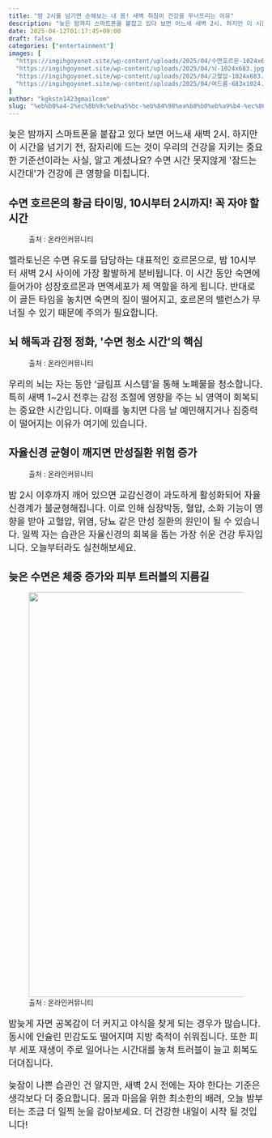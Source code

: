```yaml
---
title: "밤 2시를 넘기면 손해보는 내 몸! 새벽 취침이 건강을 무너뜨리는 이유"
description: "늦은 밤까지 스마트폰을 붙잡고 있다 보면 어느새 새벽 2시. 하지만 이 시간을 넘기기 전, 잠자리에 드는 것이 우리의 건강을 지키는 중요한 기준선이라는 사실, 알고 계셨나요? 수면 시간 못지않게 '잠드는 시간대'가 건강에 큰 영향을 미칩니다."
date: 2025-04-12T01:17:45+09:00
draft: false
categories: ["entertainment"]
images: [
  "https://ingihgoyonet.site/wp-content/uploads/2025/04/수면호르몬-1024x683.jpg"
  "https://ingihgoyonet.site/wp-content/uploads/2025/04/뇌-1024x683.jpg"
  "https://ingihgoyonet.site/wp-content/uploads/2025/04/고혈압-1024x683.jpg"
  "https://ingihgoyonet.site/wp-content/uploads/2025/04/여드름-683x1024.jpg"
]
author: "kgkstn1423gmailcom"
slug: "%eb%b0%a4-2%ec%8b%9c%eb%a5%bc-%eb%84%98%ea%b8%b0%eb%a9%b4-%ec%86%90%ed%95%b4%eb%b3%b4%eb%8a%94-%eb%82%b4-%eb%aa%b8-%ec%83%88%eb%b2%bd-%ec%b7%a8%ec%b9%a8%ec%9d%b4-%ea%b1%b4%ea%b0%95%ec%9d%84-%eb%ac%b4"
---
```


<p style="font-size:18px">늦은 밤까지 스마트폰을 붙잡고 있다 보면 어느새 새벽 2시. 하지만 이 시간을 넘기기 전, 잠자리에 드는 것이 우리의 건강을 지키는 중요한 기준선이라는 사실, 알고 계셨나요? 수면 시간 못지않게 '잠드는 시간대'가 건강에 큰 영향을 미칩니다.</p> <h2 >수면 호르몬의 황금 타이밍, 10시부터 2시까지! 꼭 자야 할 시간</h2> <figure ><img src="https://ingihgoyonet.site/wp-content/uploads/2025/04/수면호르몬-1024x683.jpg" alt="" style="aspect-ratio:16/9;object-fit:cover"/><figcaption >출처 : 온라인커뮤니티</figcaption></figure> <p style="font-size:18px">멜라토닌은 수면 유도를 담당하는 대표적인 호르몬으로, 밤 10시부터 새벽 2시 사이에 가장 활발하게 분비됩니다. 이 시간 동안 숙면에 들어가야 성장호르몬과 면역세포가 제 역할을 하게 됩니다. 반대로 이 골든 타임을 놓치면 숙면의 질이 떨어지고, 호르몬의 밸런스가 무너질 수 있기 때문에 주의가 필요합니다.</p> <h2 >뇌 해독과 감정 정화, '수면 청소 시간'의 핵심</h2> <figure ><img src="https://ingihgoyonet.site/wp-content/uploads/2025/04/뇌-1024x683.jpg" alt="" style="aspect-ratio:16/9;object-fit:cover"/><figcaption >출처 : 온라인커뮤니티</figcaption></figure> <p style="font-size:18px">우리의 뇌는 자는 동안 ‘글림프 시스템’을 통해 노폐물을 청소합니다. 특히 새벽 1~2시 전후는 감정 조절에 영향을 주는 뇌 영역이 회복되는 중요한 시간입니다. 이때를 놓치면 다음 날 예민해지거나 집중력이 떨어지는 이유가 여기에 있습니다.</p> <h2 >자율신경 균형이 깨지면 만성질환 위험 증가</h2> <figure ><img src="https://ingihgoyonet.site/wp-content/uploads/2025/04/고혈압-1024x683.jpg" alt="" style="aspect-ratio:16/9;object-fit:cover"/><figcaption >출처 : 온라인커뮤니티</figcaption></figure> <p style="font-size:18px">밤 2시 이후까지 깨어 있으면 교감신경이 과도하게 활성화되어 자율신경계가 불균형해집니다. 이로 인해 심장박동, 혈압, 소화 기능이 영향을 받아 고혈압, 위염, 당뇨 같은 만성 질환의 원인이 될 수 있습니다. 일찍 자는 습관은 자율신경의 회복을 돕는 가장 쉬운 건강 투자입니다. 오늘부터라도 실천해보세요.</p> <h2 >늦은 수면은 체중 증가와 피부 트러블의 지름길</h2> <figure ><img src="https://ingihgoyonet.site/wp-content/uploads/2025/04/여드름-683x1024.jpg" alt="" style="aspect-ratio:1.7777777777777777;object-fit:cover;width:800px;height:auto"/><figcaption >출처 : 온라인커뮤니티</figcaption></figure> <p style="font-size:18px">밤늦게 자면 공복감이 더 커지고 야식을 찾게 되는 경우가 많습니다. 동시에 인슐린 민감도도 떨어지며 지방 축적이 쉬워집니다. 또한 피부 세포 재생이 주로 일어나는 시간대를 놓쳐 트러블이 늘고 회복도 더뎌집니다.</p> <p style="font-size:18px">늦잠이 나쁜 습관인 건 알지만, 새벽 2시 전에는 자야 한다는 기준은 생각보다 더 중요합니다. 몸과 마음을 위한 최소한의 배려, 오늘 밤부터는 조금 더 일찍 눈을 감아보세요. 더 건강한 내일이 시작 될 것입니다!</p>